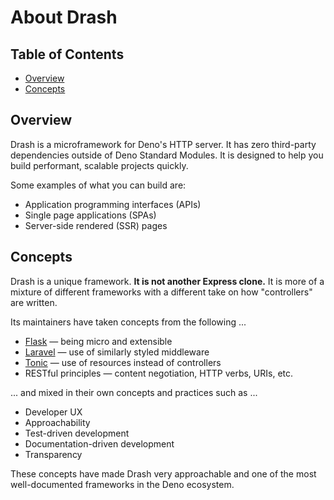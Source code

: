 # About Drash

## Table of Contents

* [Overview](#overview)
* [Concepts](#concepts)

## Overview

Drash is a microframework for Deno's HTTP server. It has zero third-party dependencies outside of Deno Standard Modules. It is designed to help you build performant, scalable projects quickly.

Some examples of what you can build are:

* Application programming interfaces (APIs)
* Single page applications (SPAs)
* Server-side rendered (SSR) pages

## Concepts

Drash is a unique framework. **It is not another Express clone.** It is more of a mixture of different frameworks with a different take on how "controllers" are written.

Its maintainers have taken concepts from the following ...

* [Flask](https://flask.palletsprojects.com/) — being micro and extensible
* [Laravel](https://laravel.com/) — use of similarly styled middleware
* [Tonic](https://github.com/peej/tonic) — use of resources instead of controllers
* RESTful principles — content negotiation, HTTP verbs, URIs, etc.

... and mixed in their own concepts and practices such as ...

* Developer UX
* Approachability
* Test-driven development
* Documentation-driven development
* Transparency

These concepts have made Drash very approachable and one of the most well-documented frameworks in the Deno ecosystem.